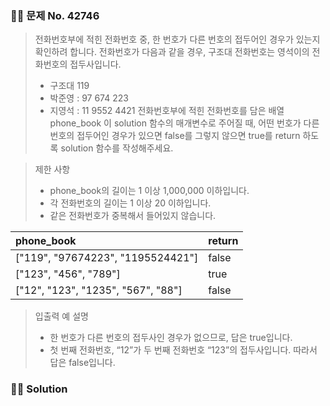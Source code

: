 ### 🧑‍💻 문제 No. 42746

> 전화번호부에 적힌 전화번호 중, 한 번호가 다른 번호의 접두어인 경우가 있는지 확인하려 합니다.
> 전화번호가 다음과 같을 경우, 구조대 전화번호는 영석이의 전화번호의 접두사입니다.
>
> - 구조대 119
> - 박준영 : 97 674 223
> - 지영석 : 11 9552 4421
>   전화번호부에 적힌 전화번호를 담은 배열 phone_book 이 solution 함수의 매개변수로 주어질 때, 어떤 번호가 다른 번호의 접두어인 경우가 있으면 false를 그렇지 않으면 true를 return 하도록 solution 함수를 작성해주세요.

> 제한 사항
>
> - phone_book의 길이는 1 이상 1,000,000 이하입니다.
> - 각 전화번호의 길이는 1 이상 20 이하입니다.
> - 같은 전화번호가 중복해서 들어있지 않습니다.

| phone_book                         | return |
| :--------------------------------- | :----- |
| ["119", "97674223", "1195524421"]  | false  |
| ["123", "456", "789"]              | true   |
| ["12", "123", "1235", "567", "88"] | false  |

> 입출력 예 설명
>
> - 한 번호가 다른 번호의 접두사인 경우가 없으므로, 답은 true입니다.
> - 첫 번째 전화번호, “12”가 두 번째 전화번호 “123”의 접두사입니다. 따라서 답은 false입니다.

### 🧑‍💻 Solution
